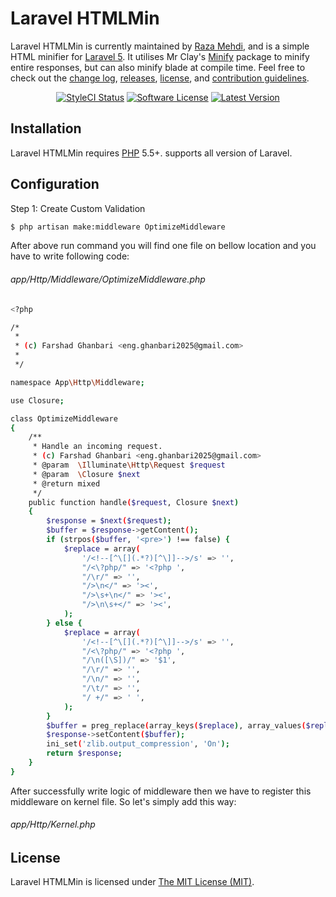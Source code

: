 Laravel HTMLMin
===============

Laravel HTMLMin is currently maintained by [Raza Mehdi](https://github.com/srmklive), and is a simple HTML minifier for [Laravel 5](http://laravel.com). It utilises Mr Clay's [Minify](https://github.com/mrclay/minify) package to minify entire responses, but can also minify blade at compile time. Feel free to check out the [change log](CHANGELOG.md), [releases](https://github.com/HTMLMin/Laravel-HTMLMin/releases), [license](LICENSE), and [contribution guidelines](CONTRIBUTING.md).

<p align="center">
<a href="https://styleci.io/repos/12090327"><img src="https://styleci.io/repos/12090327/shield" alt="StyleCI Status"></img></a>
<a href="LICENSE"><img src="https://img.shields.io/badge/license-MIT-brightgreen.svg?style=flat-square" alt="Software License"></img></a>
<a href="https://github.com/FarshadGhanbari/laravel-HTMLMin/releases"><img src="https://img.shields.io/github/release/HTMLMin/Laravel-HTMLMin.svg?style=flat-square" alt="Latest Version"></img></a>
</p>

## Installation

Laravel HTMLMin requires [PHP](https://php.net) 5.5+. supports all version of Laravel.

## Configuration

Step 1: Create Custom Validation
```bash
$ php artisan make:middleware OptimizeMiddleware
```
After above run command you will find one file on bellow location and you have to write following code:
###### app/Http/Middleware/OptimizeMiddleware.php

```bash
<?php

/*
 *
 * (c) Farshad Ghanbari <eng.ghanbari2025@gmail.com>
 *
 */

namespace App\Http\Middleware;

use Closure;

class OptimizeMiddleware
{
    /**
     * Handle an incoming request.
     * (c) Farshad Ghanbari <eng.ghanbari2025@gmail.com>
     * @param  \Illuminate\Http\Request $request
     * @param  \Closure $next
     * @return mixed
     */
    public function handle($request, Closure $next)
    {
        $response = $next($request);
        $buffer = $response->getContent();
        if (strpos($buffer, '<pre>') !== false) {
            $replace = array(
                '/<!--[^\[](.*?)[^\]]-->/s' => '',
                "/<\?php/" => '<?php ',
                "/\r/" => '',
                "/>\n</" => '><',
                "/>\s+\n</" => '><',
                "/>\n\s+</" => '><',
            );
        } else {
            $replace = array(
                '/<!--[^\[](.*?)[^\]]-->/s' => '',
                "/<\?php/" => '<?php ',
                "/\n([\S])/" => '$1',
                "/\r/" => '',
                "/\n/" => '',
                "/\t/" => '',
                "/ +/" => ' ',
            );
        }
        $buffer = preg_replace(array_keys($replace), array_values($replace), $buffer);
        $response->setContent($buffer);
        ini_set('zlib.output_compression', 'On');
        return $response;
    }
}
```
After successfully write logic of middleware then we have to register this middleware on kernel file. So let's simply add this way:
###### app/Http/Kernel.php

## License

Laravel HTMLMin is licensed under [The MIT License (MIT)](LICENSE).
